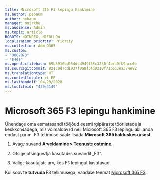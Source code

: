```yaml
---
title: Microsoft 365 F3 lepingu hankimine
ms.author: pebaum
author: pebaum
manager: mnirkhe
ms.audience: Admin
ms.topic: article
ROBOTS: NOINDEX, NOFOLLOW
localization_priority: Priority
ms.collection: Adm_O365
ms.custom:
- "9002873"
- "5465"
ms.openlocfilehash: 69b5916bd054dcd949f68c3256f4beb9fb9acc6e
ms.sourcegitcommit: 821c0d7cd1937f0a8f54d0210f71b1d3ea374e82
ms.translationtype: HT
ms.contentlocale: et-EE
ms.lasthandoff: 04/29/2020
ms.locfileid: "43944149"
---
```

# <a name="get-the-microsoft-365-f3-plan"></a>Microsoft 365 F3 lepingu hankimine

Ühendage oma esmatasandi tööjõud eesmärgipäraste tööriistade ja keskkondadega, mis võimaldavad neil Microsoft 365 F3 lepingu abil anda endast parim. F3 tellimuse saate lisada **Microsoft 365 halduskeskusest**.

1. Avage suvand **Arveldamine > [Teenuste ostmine](https://go.microsoft.com/fwlink/p/?linkid=868433)**.

2. Otsige otsinguvälja kasutades suvandit „F3“.

3. Valige kasutajate arv, kes F3 lepingut kasutavad.

Kui soovite **tutvuda** F3 tellimusega, vaadake teemat [Microsoft 365 F3](https://www.microsoft.com/microsoft-365/microsoft-365-enterprise-f3?activetab=pivot%3aoverviewtab).
